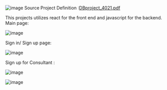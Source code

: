 ![image](https://github.com/alirezasaeednia/universityprojects/assets/100340423/3960b69d-7fbe-4641-8491-290abd32cf10)
Source Project Definition :[DBproject_4021.pdf](https://github.com/alirezasaeednia/universityprojects/files/13905780/DBproject_4021.pdf)

This projects utilizes react for the front end and javascript for the backend.
Main page:

![image](https://github.com/alirezasaeednia/universityprojects/assets/100340423/84eed8ba-d436-421d-9a08-efb59b2214df)

Sign in/ Sign up page:

![image](https://github.com/alirezasaeednia/universityprojects/assets/100340423/da4b2927-e2b2-4a23-a5e1-e4bcff9572d0)

Sign up for Consultant :

![image](https://github.com/alirezasaeednia/universityprojects/assets/100340423/18bc5f06-a16b-4765-9e2a-2e07a68d64a9)

![image](https://github.com/alirezasaeednia/universityprojects/assets/100340423/e198a9b5-3506-4042-bbf3-68c08942fb18)

